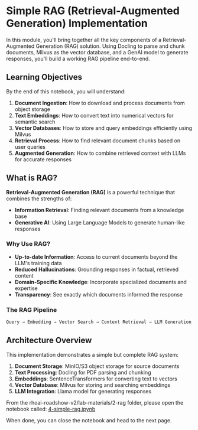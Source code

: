 # Simple RAG (Retrieval-Augmented Generation) Implementation

In this module, you'll bring together all the key components of a Retrieval-Augmented Generation (RAG) solution. Using Docling to parse and chunk documents, Milvus as the vector database, and a GenAI model to generate responses, you'll build a working RAG pipeline end-to-end.

## Learning Objectives

By the end of this notebook, you will understand:

1. **Document Ingestion**: How to download and process documents from object storage
2. **Text Embeddings**: How to convert text into numerical vectors for semantic search
3. **Vector Databases**: How to store and query embeddings efficiently using Milvus
4. **Retrieval Process**: How to find relevant document chunks based on user queries
5. **Augmented Generation**: How to combine retrieved context with LLMs for accurate responses

## What is RAG?

**Retrieval-Augmented Generation (RAG)** is a powerful technique that combines the strengths of:

- **Information Retrieval**: Finding relevant documents from a knowledge base
- **Generative AI**: Using Large Language Models to generate human-like responses

### Why Use RAG?

- **Up-to-date Information**: Access to current documents beyond the LLM's training data
- **Reduced Hallucinations**: Grounding responses in factual, retrieved content
- **Domain-Specific Knowledge**: Incorporate specialized documents and expertise
- **Transparency**: See exactly which documents informed the response

### The RAG Pipeline

```bash
Query → Embedding → Vector Search → Context Retrieval → LLM Generation → Response
```

## Architecture Overview

This implementation demonstrates a simple but complete RAG system:

1. **Document Storage**: MinIO/S3 object storage for source documents
2. **Text Processing**: Docling for PDF parsing and chunking
3. **Embeddings**: SentenceTransformers for converting text to vectors
4. **Vector Database**: Milvus for storing and searching embeddings
5. **LLM Integration**: Llama model for generating responses

From the rhoai-roadshow-v2/lab-materials/2-rag folder, please open the notebook called: <a href="https://github.com/odh-labs/rhoai-roadshow-v2/blob/main/docs/2-rag/notebook/4-simple-rag.ipynb" target="_blank">4-simple-rag.ipynb</a>

When done, you can close the notebook and head to the next page.
